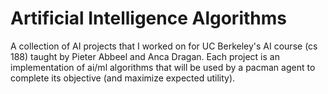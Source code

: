 # Artificial Intelligence Algorithms

A collection of AI projects that I worked on for UC Berkeley's AI course (cs 188) taught by Pieter Abbeel and Anca Dragan. Each project is an implementation of ai/ml algorithms that will be used by a pacman agent to complete its objective (and maximize expected utility).
